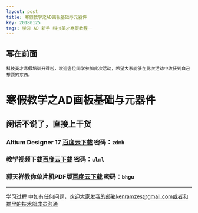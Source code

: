 ```yaml
---
layout: post
title: 寒假教学之AD画板基础与元器件
key: 20180125
tags: 学习 AD 新手 科技英才寒假教程一 
---
```

写在前面
------
    科技英才寒假培训开课啦，欢迎各位同学参加此次活动，希望大家能够在此次活动中收获到自己想要的东西。
    
    
#  寒假教学之AD画板基础与元器件

## 闲话不说了，直接上干货

### Altium Designer 17  [百度云下载][1]  密码：`zdmh` 

### 教学视频下载[百度云下载][2] 密码：`ulml`

### 郭天祥教你单片机PDF版[百度云下载][3] 密码：`bhgu`

------------------------------
学习过程 中如有任何问题，欢迎大家发我的邮箱kenramzes@gmail.com或者和群里的技术部成员沟通

  [1]: https://pan.baidu.com/s/1qZTPJT6
  [2]: https://pan.baidu.com/s/1c31hXeC
  [3]: https://pan.baidu.com/s/1sm4LmFF

